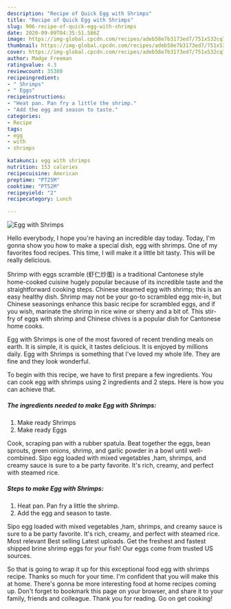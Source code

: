 ```yaml
---
description: "Recipe of Quick Egg with Shrimps"
title: "Recipe of Quick Egg with Shrimps"
slug: 906-recipe-of-quick-egg-with-shrimps
date: 2020-09-09T04:35:51.586Z
image: https://img-global.cpcdn.com/recipes/adeb58e7b3173ed7/751x532cq70/egg-with-shrimps-recipe-main-photo.jpg
thumbnail: https://img-global.cpcdn.com/recipes/adeb58e7b3173ed7/751x532cq70/egg-with-shrimps-recipe-main-photo.jpg
cover: https://img-global.cpcdn.com/recipes/adeb58e7b3173ed7/751x532cq70/egg-with-shrimps-recipe-main-photo.jpg
author: Madge Freeman
ratingvalue: 4.3
reviewcount: 35380
recipeingredient:
- " Shrimps"
- " Eggs"
recipeinstructions:
- "Heat pan. Pan fry a little the shrimp."
- "Add the egg and season to taste."
categories:
- Recipe
tags:
- egg
- with
- shrimps

katakunci: egg with shrimps 
nutrition: 153 calories
recipecuisine: American
preptime: "PT25M"
cooktime: "PT52M"
recipeyield: "2"
recipecategory: Lunch

---
```



![Egg with Shrimps](https://img-global.cpcdn.com/recipes/adeb58e7b3173ed7/751x532cq70/egg-with-shrimps-recipe-main-photo.jpg)

Hello everybody, I hope you're having an incredible day today. Today, I'm gonna show you how to make a special dish, egg with shrimps. One of my favorites food recipes. This time, I will make it a little bit tasty. This will be really delicious.

Shrimp with eggs scramble (虾仁炒蛋) is a traditional Cantonese style home-cooked cuisine hugely popular because of its incredible taste and the straightforward cooking steps. Chinese steamed egg with shrimp; this is an easy healthy dish. Shrimp may not be your go-to scrambled egg mix-in, but Chinese seasonings enhance this basic recipe for scrambled eggs, and if you wish, marinate the shrimp in rice wine or sherry and a bit of. This stir-fry of eggs with shrimp and Chinese chives is a popular dish for Cantonese home cooks.

Egg with Shrimps is one of the most favored of recent trending meals on earth. It is simple, it is quick, it tastes delicious. It is enjoyed by millions daily. Egg with Shrimps is something that I've loved my whole life. They are fine and they look wonderful.


To begin with this recipe, we have to first prepare a few ingredients. You can cook egg with shrimps using 2 ingredients and 2 steps. Here is how you can achieve that.

<!--inarticleads1-->

##### The ingredients needed to make Egg with Shrimps:

1. Make ready  Shrimps
1. Make ready  Eggs


Cook, scraping pan with a rubber spatula. Beat together the eggs, bean sprouts, green onions, shrimp, and garlic powder in a bowl until well-combined. Sipo egg loaded with mixed vegetables ,ham, shrimps, and creamy sauce is sure to a be party favorite. It&#39;s rich, creamy, and perfect with steamed rice. 

<!--inarticleads2-->

##### Steps to make Egg with Shrimps:

1. Heat pan. Pan fry a little the shrimp.
1. Add the egg and season to taste.


Sipo egg loaded with mixed vegetables ,ham, shrimps, and creamy sauce is sure to a be party favorite. It&#39;s rich, creamy, and perfect with steamed rice. Most relevant Best selling Latest uploads. Get the freshest and fastest shipped brine shrimp eggs for your fish! Our eggs come from trusted US sources. 

So that is going to wrap it up for this exceptional food egg with shrimps recipe. Thanks so much for your time. I'm confident that you will make this at home. There's gonna be more interesting food at home recipes coming up. Don't forget to bookmark this page on your browser, and share it to your family, friends and colleague. Thank you for reading. Go on get cooking!
